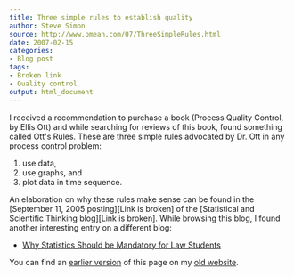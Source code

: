 ```yaml
---
title: Three simple rules to establish quality
author: Steve Simon
source: http://www.pmean.com/07/ThreeSimpleRules.html
date: 2007-02-15
categories:
- Blog post
tags:
- Broken link
- Quality control
output: html_document
---
```


I received a recommendation to purchase a book (Process Quality Control, by Ellis Ott) and while searching for reviews of this book, found something called Ott's Rules. These are three simple rules advocated by Dr. Ott in any process control problem:

1.  use data,
2.  use graphs, and
3.  plot data in time sequence.

An elaboration on why these rules make sense can be found in the [September 11, 2005 posting][Link is broken] of the [Statistical and Scientific Thinking blog][Link is broken]. While browsing this blog, I found another interesting entry on a different blog:

+ [Why Statistics Should be Mandatory for Law Students][pra1]
    
You can find an [earlier version][sim1] of this page on my [old website][sim2].

[sim1]: http://www.pmean.com/07/ThreeSimpleRules.html
[sim2]: http://www.pmean.com

[pra1]: http://prawfsblawg.blogs.com/prawfsblawg/2006/05/why_statistics__1.html
